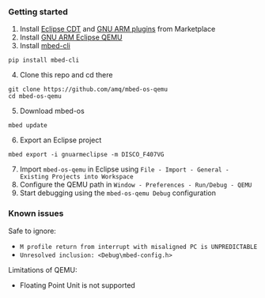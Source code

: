 ### Getting started

1. Install [Eclipse CDT](https://eclipse.org/cdt/) and [GNU ARM plugins](http://gnuarmeclipse.github.io) from Marketplace
2. Install [GNU ARM Eclipse QEMU](http://gnuarmeclipse.github.io/qemu/)
3. Install [mbed-cli](https://github.com/ARMmbed/mbed-cli)

```
pip install mbed-cli
```

4. Clone this repo and cd there

```
git clone https://github.com/amq/mbed-os-qemu
cd mbed-os-qemu
```

5. Download mbed-os

```
mbed update
```

6. Export an Eclipse project

```
mbed export -i gnuarmeclipse -m DISCO_F407VG
```

7. Import `mbed-os-qemu` in Eclipse using `File - Import - General - Existing Projects into Workspace`
8. Configure the QEMU path in `Window - Preferences - Run/Debug - QEMU`
9. Start debugging using the `mbed-os-qemu Debug` configuration

### Known issues

Safe to ignore:
- `M profile return from interrupt with misaligned PC is UNPREDICTABLE`
- `Unresolved inclusion: <Debug\mbed-config.h>`

Limitations of QEMU:
- Floating Point Unit is not supported
